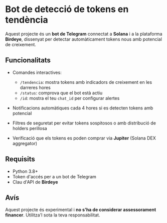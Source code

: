 # Bot de detecció de tokens en tendència

Aquest projecte és un **bot de Telegram** connectat a **Solana** i a la plataforma **Birdeye**, dissenyat per detectar automàticament tokens nous amb potencial de creixement.

## Funcionalitats

- Comandes interactives:
  - `/tendencia`: mostra tokens amb indicadors de creixement en les darreres hores
  - `/status`: comprova que el bot està actiu
  - `/id`: mostra el teu `chat_id` per configurar alertes

- Notificacions automàtiques cada 4 hores si es detecten tokens amb potencial
- Filtres de seguretat per evitar tokens sospitosos o amb distribució de holders perillosa
- Verificació que els tokens es poden comprar via **Jupiter** (Solana DEX aggregator)

## Requisits

- Python 3.8+
- Token d'accés per a un bot de Telegram
- Clau d'API de **Birdeye**

## Avís

Aquest projecte és experimental i **no s'ha de considerar assessorament financer**. Utilitza'l sota la teva responsabilitat.
